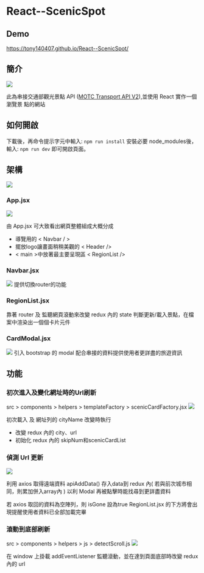 # React--ScenicSpot

## Demo
https://tony140407.github.io/React--ScenicSpot/
## 簡介
![](https://i.imgur.com/adt4tKL.png)

此為串接交通部觀光景點 API ([MOTC Transport API V2](https://ptx.transportdata.tw/MOTC?t=Tourism&v=2)),並使用 React 實作一個瀏覽景
點的網站

## 如何開啟

下載後，再命令提示字元中輸入:
`npm run install`
安裝必要 node_modules後，輸入:
`npm run dev`
即可開啟頁面。

## 架構
![](https://i.imgur.com/8XGAcz5.png)

### App.jsx
![](https://i.imgur.com/XTv3FMd.png)

由 App.jsx 可大致看出網頁整體組成大概分成

* 導覽用的 < Navbar / >
* 擺放logo讓畫面稍稍美觀的 < Header />
* < main >中放著最主要呈現區 < RegionList />

### Navbar.jsx
![](https://i.imgur.com/hczlNDJ.jpg)
提供切換router的功能
### RegionList.jsx
靠著 router 及 監聽網頁滾動來改變 redux 內的 state
判斷更新/載入景點，在檔案中渲染出一個個卡片元件

### CardModal.jsx
![](https://i.imgur.com/5OFBSvA.jpg)
引入 bootstrap 的 modal 配合串接的資料提供使用者更詳盡的旅遊資訊

## 功能

### 初次進入及變化網址時的Url刷新
src > components > helpers > templateFactory > scenicCardFactory.jsx
![](https://i.imgur.com/tJrE6sx.png)


初次載入 及 網址列的 cityName 改變時執行
* 改變 redux 內的 city、url
* 初始化 redux 內的 skipNum和scenicCardList

### 偵測 Url 更新
![](https://i.imgur.com/k2TXyFG.png)

利用 axios 取得遠端資料
apiAddData() 存入data到 redux 內( 若與前次城市相同，則累加併入array內 )
以利 Modal 再被點擊時能找尋到更詳盡資料

若 axios 取回的資料為空陣列，則 isGone 設為true
RegionList.jsx 的下方將會出現提醒使用者資料已全部加載完畢

### 滾動到底部刷新
src > components > helpers > js > detectScroll.js
![](https://i.imgur.com/eeNrG5e.png)

在 window 上掛載 addEventListener 監聽滾動，並在達到頁面底部時改變 redux 內的 url

